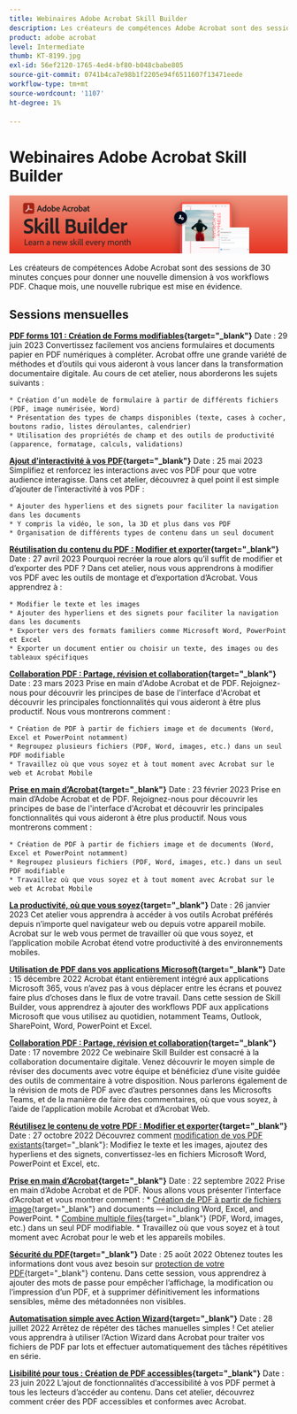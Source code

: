 ```yaml
---
title: Webinaires Adobe Acrobat Skill Builder
description: Les créateurs de compétences Adobe Acrobat sont des sessions de 30 minutes conçues pour donner une nouvelle dimension à vos workflows PDF
product: adobe acrobat
level: Intermediate
thumb: KT-8199.jpg
exl-id: 56ef2120-1765-4ed4-bf80-b048cbabe805
source-git-commit: 0741b4ca7e98b1f2205e94f6511607f13471eede
workflow-type: tm+mt
source-wordcount: '1107'
ht-degree: 1%

---
```


# Webinaires Adobe Acrobat Skill Builder

![Image Acrobat Skill Builder](../assets/sbacrobatwebinars.png)

Les créateurs de compétences Adobe Acrobat sont des sessions de 30 minutes conçues pour donner une nouvelle dimension à vos workflows PDF. Chaque mois, une nouvelle rubrique est mise en évidence.

## Sessions mensuelles

**[PDF forms 101 : Création de Forms modifiables](https://adobe-acrobat-skill-builder.joinus.adobeevents.com/attendease/networking/experience/795f4bc7-db42-4022-a624-8a53c51174c6/9d685d0f-4a5b-4236-a1ef-081d1403fb41){target="_blank"}**
Date : 29 juin 2023 Convertissez facilement vos anciens formulaires et documents papier en PDF numériques à compléter. Acrobat offre une grande variété de méthodes et d’outils qui vous aideront à vous lancer dans la transformation documentaire digitale. Au cours de cet atelier, nous aborderons les sujets suivants :

    * Création d’un modèle de formulaire à partir de différents fichiers (PDF, image numérisée, Word)
    * Présentation des types de champs disponibles (texte, cases à cocher, boutons radio, listes déroulantes, calendrier)
    * Utilisation des propriétés de champ et des outils de productivité (apparence, formatage, calculs, validations)

**[Ajout d’interactivité à vos PDF](https://adobe-acrobat-skill-builder.joinus.adobeevents.com/attendease/networking/experience/4ff4d607-8c9f-47dd-ac4f-3b351a0a0fe3/2eb92255-d963-4ff7-b278-2a95a11db755){target="_blank"}**
Date : 25 mai 2023 Simplifiez et renforcez les interactions avec vos PDF pour que votre audience interagisse. Dans cet atelier, découvrez à quel point il est simple d’ajouter de l’interactivité à vos PDF :

    * Ajouter des hyperliens et des signets pour faciliter la navigation dans les documents
    * Y compris la vidéo, le son, la 3D et plus dans vos PDF
    * Organisation de différents types de contenu dans un seul document

**[Réutilisation du contenu du PDF : Modifier et exporter](https://adobe-acrobat-skill-builder.joinus.adobeevents.com/attendease/networking/experience/aac3b9af-7d54-4ea5-a6fa-61bc7acea87f/8d7341ee-ff0f-492a-b3fd-935bd11d4ed0){target="_blank"}**
Date : 27 avril 2023 Pourquoi recréer la roue alors qu’il suffit de modifier et d’exporter des PDF ? Dans cet atelier, nous vous apprendrons à modifier vos PDF avec les outils de montage et d’exportation d’Acrobat. Vous apprendrez à :

    * Modifier le texte et les images
    * Ajouter des hyperliens et des signets pour faciliter la navigation dans les documents
    * Exporter vers des formats familiers comme Microsoft Word, PowerPoint et Excel
    * Exporter un document entier ou choisir un texte, des images ou des tableaux spécifiques

**[Collaboration PDF : Partage, révision et collaboration](https://adobe-acrobat-skill-builder.joinus.adobeevents.com/attendease/networking/experience/0ef4709b-0a04-418e-a185-7efdd676c2dd/6a95bece-6f24-46f5-a17f-b408464281be){target="_blank"}**
Date : 23 mars 2023 Prise en main d&#39;Adobe Acrobat et de PDF. Rejoignez-nous pour découvrir les principes de base de l&#39;interface d&#39;Acrobat et découvrir les principales fonctionnalités qui vous aideront à être plus productif. Nous vous montrerons comment :

    * Création de PDF à partir de fichiers image et de documents (Word, Excel et PowerPoint notamment)
    * Regroupez plusieurs fichiers (PDF, Word, images, etc.) dans un seul PDF modifiable
    * Travaillez où que vous soyez et à tout moment avec Acrobat sur le web et Acrobat Mobile

**[Prise en main d’Acrobat](https://adobe-acrobat-skill-builder.joinus.adobeevents.com/attendease/networking/experience/5d8acc24-47a1-4db8-b419-8587bfb12708/fe8ec392-f29a-4e25-b7a3-61f48eea45ab){target="_blank"}**
Date : 23 février 2023 Prise en main d’Adobe Acrobat et de PDF. Rejoignez-nous pour découvrir les principes de base de l&#39;interface d&#39;Acrobat et découvrir les principales fonctionnalités qui vous aideront à être plus productif. Nous vous montrerons comment :

    * Création de PDF à partir de fichiers image et de documents (Word, Excel et PowerPoint notamment)
    * Regroupez plusieurs fichiers (PDF, Word, images, etc.) dans un seul PDF modifiable
    * Travaillez où que vous soyez et à tout moment avec Acrobat sur le web et Acrobat Mobile

**[La productivité, où que vous soyez](https://adobe-acrobat-skill-builder.joinus.adobeevents.com/attendease/networking/experience/9ab6c7a2-5ca2-4670-9a33-2ac11a1cb542/0b591876-aeae-45af-b41a-07a8326043f2){target="_blank"}**
Date : 26 janvier 2023 Cet atelier vous apprendra à accéder à vos outils Acrobat préférés depuis n’importe quel navigateur web ou depuis votre appareil mobile. Acrobat sur le web vous permet de travailler où que vous soyez, et l’application mobile Acrobat étend votre productivité à des environnements mobiles.

**[Utilisation de PDF dans vos applications Microsoft](https://adobe-acrobat-skill-builder.joinus.adobeevents.com/attendease/networking/experience/f7e3961b-e322-4253-bfa4-ff1957a08d99/c1111644-e958-41bf-ad6e-dffafafa7fa0){target="_blank"}**
Date : 15 décembre 2022 Acrobat étant entièrement intégré aux applications Microsoft 365, vous n’avez pas à vous déplacer entre les écrans et pouvez faire plus d’choses dans le flux de votre travail. Dans cette session de Skill Builder, vous apprendrez à ajouter des workflows PDF aux applications Microsoft que vous utilisez au quotidien, notamment Teams, Outlook, SharePoint, Word, PowerPoint et Excel.

**[Collaboration PDF : Partage, révision et collaboration](https://adobe-acrobat-skill-builder.joinus.adobeevents.com/attendease/networking/experience/d1eb8544-6268-4855-8500-2370b1e68045/0dd92858-0587-49f4-be60-8d48c140ef39){target="_blank"}**
Date : 17 novembre 2022 Ce webinaire Skill Builder est consacré à la collaboration documentaire digitale. Venez découvrir le moyen simple de réviser des documents avec votre équipe et bénéficiez d’une visite guidée des outils de commentaire à votre disposition. Nous parlerons également de la révision de mots de PDF avec d’autres personnes dans les Microsofts Teams, et de la manière de faire des commentaires, où que vous soyez, à l’aide de l’application mobile Acrobat et d’Acrobat Web.

**[Réutilisez le contenu de votre PDF : Modifier et exporter](https://adobe-acrobat-skill-builder.joinus.adobeevents.com/attendease/networking/experience/68a9bbf2-91ca-40f0-baa1-812dd0730e0b/48c2399c-7392-4d7d-ba51-f623dead313a){target="_blank"}**
Date : 27 octobre 2022 Découvrez comment [modification de vos PDF existants](https://www.adobe.com/fr/acrobat/online/pdf-editor.html){target="_blank"}: Modifiez le texte et les images, ajoutez des hyperliens et des signets, convertissez-les en fichiers Microsoft Word, PowerPoint et Excel, etc.

**[Prise en main d’Acrobat](https://adobe-acrobat-skill-builder.joinus.adobeevents.com/attendease/networking/experience/360c9159-3f6f-47ae-8320-d0ad391883e1/e54db15b-af50-40ff-a274-6e927a22c6e7){target="_blank"}**
Date : 22 septembre 2022 Prise en main d’Adobe Acrobat et de PDF. Nous allons vous présenter l’interface d’Acrobat et vous montrer comment : * [Création de PDF à partir de fichiers image](https://www.adobe.com/fr/acrobat/online/convert-pdf.html){target="_blank"} and documents — including Word, Excel, and PowerPoint. * [Combine multiple files](https://www.adobe.com/fr/acrobat/online/merge-pdf.html){target="_blank"} (PDF, Word, images, etc.) dans un seul PDF modifiable. * Travaillez où que vous soyez et à tout moment avec Acrobat pour le web et les appareils mobiles.

**[Sécurité du PDF](https://adobe-acrobat-skill-builder.joinus.adobeevents.com/attendease/networking/experience/ad3778d2-f2c3-4966-98ed-8b1bb90e4b2b/180ad785-1b5b-4c80-80ab-1df345f082ff){target="_blank"}**
Date : 25 août 2022 Obtenez toutes les informations dont vous avez besoin sur [protection de votre PDF](https://www.adobe.com/fr/acrobat/online/password-protect-pdf.html){target="_blank"} contenu. Dans cette session, vous apprendrez à ajouter des mots de passe pour empêcher l’affichage, la modification ou l’impression d’un PDF, et à supprimer définitivement les informations sensibles, même des métadonnées non visibles.

**[Automatisation simple avec Action Wizard](https://adobe-acrobat-skill-builder.joinus.adobeevents.com/attendease/networking/experience/45ef14f7-e5e4-4fe0-ba26-905adac092a2/24bf421e-f489-47dc-a5a4-d8d70858348c){target="_blank"}**
Date : 28 juillet 2022 Arrêtez de répéter des tâches manuelles simples ! Cet atelier vous apprendra à utiliser l’Action Wizard dans Acrobat pour traiter vos fichiers de PDF par lots et effectuer automatiquement des tâches répétitives en série.

**[Lisibilité pour tous : Création de PDF accessibles](https://adobe-acrobat-skill-builder.joinus.adobeevents.com/attendease/networking/experience/18c111bd-9c63-4636-a4fd-8dc045a20423/8484f6c9-e2c9-4e1c-8d03-c2ca1d4db77c){target="_blank"}**
Date : 23 juin 2022 L’ajout de fonctionnalités d’accessibilité à vos PDF permet à tous les lecteurs d’accéder au contenu. Dans cet atelier, découvrez comment créer des PDF accessibles et conformes avec Acrobat.